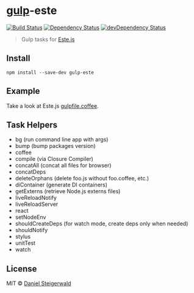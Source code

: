 # [gulp](http://gulpjs.com)-este
[![Build Status](https://secure.travis-ci.org/steida/gulp-este.png?branch=master)](http://travis-ci.org/steida/gulp-este) [![Dependency Status](https://david-dm.org/steida/gulp-este.png)](https://david-dm.org/steida/gulp-este) [![devDependency Status](https://david-dm.org/steida/gulp-este/dev-status.png)](https://david-dm.org/steida/gulp-este#info=devDependencies)

> Gulp tasks for [Este.js](https://github.com/steida/este)

## Install

```
npm install --save-dev gulp-este
```

## Example

Take a look at Este.js [gulpfile.coffee](https://github.com/steida/este/blob/master/gulpfile.coffee).

## Task Helpers

- bg (run command line app with args)
- bump (bump packages version)
- coffee
- compile (via Closure Compiler)
- concatAll (concat all files for browser)
- concatDeps
- deleteOrphans (delete foo.js without foo.coffee, etc.)
- diContainer (generate DI containers)
- getExterns (retrieve Node.js externs files)
- liveReloadNotify
- liveReloadServer
- react
- setNodeEnv
- shouldCreateDeps (for watch mode, create deps only when needed)
- shouldNotify
- stylus
- unitTest
- watch

## License

MIT © [Daniel Steigerwald](https://github.com/steida)
